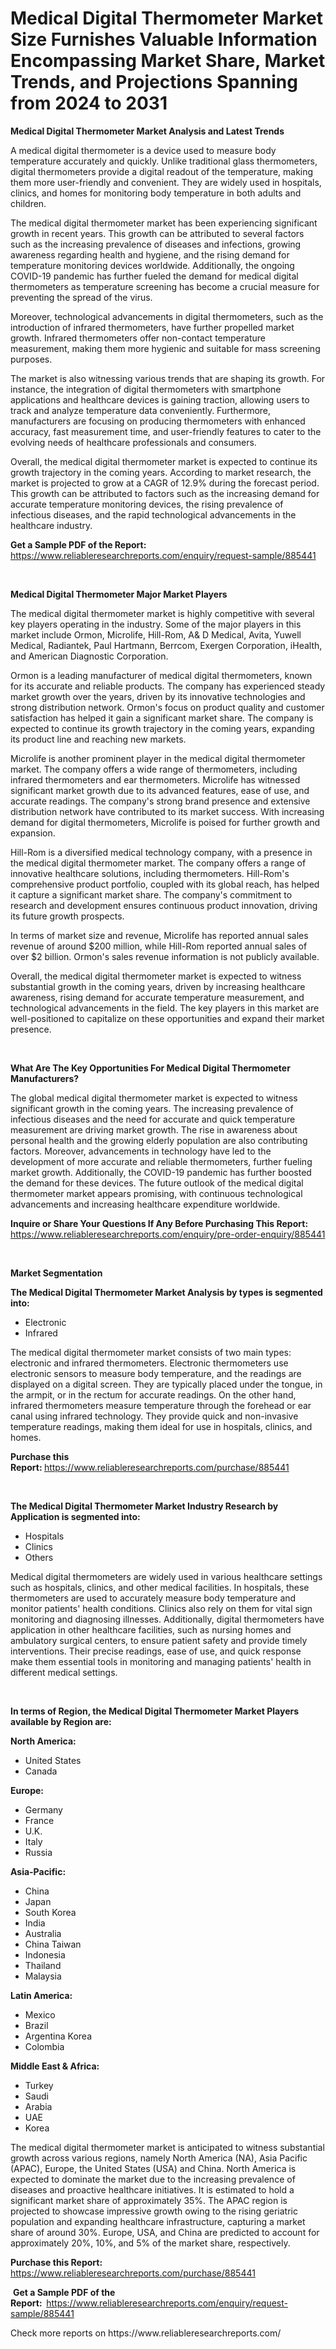 <p><h1>Medical Digital Thermometer Market Size Furnishes Valuable Information Encompassing Market Share, Market Trends, and Projections Spanning from 2024 to 2031</h1></p><p><strong>Medical Digital Thermometer Market Analysis and Latest Trends</strong></p>
<p><p>A medical digital thermometer is a device used to measure body temperature accurately and quickly. Unlike traditional glass thermometers, digital thermometers provide a digital readout of the temperature, making them more user-friendly and convenient. They are widely used in hospitals, clinics, and homes for monitoring body temperature in both adults and children.</p><p>The medical digital thermometer market has been experiencing significant growth in recent years. This growth can be attributed to several factors such as the increasing prevalence of diseases and infections, growing awareness regarding health and hygiene, and the rising demand for temperature monitoring devices worldwide. Additionally, the ongoing COVID-19 pandemic has further fueled the demand for medical digital thermometers as temperature screening has become a crucial measure for preventing the spread of the virus.</p><p>Moreover, technological advancements in digital thermometers, such as the introduction of infrared thermometers, have further propelled market growth. Infrared thermometers offer non-contact temperature measurement, making them more hygienic and suitable for mass screening purposes.</p><p>The market is also witnessing various trends that are shaping its growth. For instance, the integration of digital thermometers with smartphone applications and healthcare devices is gaining traction, allowing users to track and analyze temperature data conveniently. Furthermore, manufacturers are focusing on producing thermometers with enhanced accuracy, fast measurement time, and user-friendly features to cater to the evolving needs of healthcare professionals and consumers.</p><p>Overall, the medical digital thermometer market is expected to continue its growth trajectory in the coming years. According to market research, the market is projected to grow at a CAGR of 12.9% during the forecast period. This growth can be attributed to factors such as the increasing demand for accurate temperature monitoring devices, the rising prevalence of infectious diseases, and the rapid technological advancements in the healthcare industry.</p></p>
<p><strong>Get a Sample PDF of the Report:&nbsp;</strong> <a href="https://www.reliableresearchreports.com/enquiry/request-sample/885441">https://www.reliableresearchreports.com/enquiry/request-sample/885441</a></p>
<p>&nbsp;</p>
<p><strong>Medical Digital Thermometer Major Market Players</strong></p>
<p><p>The medical digital thermometer market is highly competitive with several key players operating in the industry. Some of the major players in this market include Ormon, Microlife, Hill-Rom, A& D Medical, Avita, Yuwell Medical, Radiantek, Paul Hartmann, Berrcom, Exergen Corporation, iHealth, and American Diagnostic Corporation.</p><p>Ormon is a leading manufacturer of medical digital thermometers, known for its accurate and reliable products. The company has experienced steady market growth over the years, driven by its innovative technologies and strong distribution network. Ormon's focus on product quality and customer satisfaction has helped it gain a significant market share. The company is expected to continue its growth trajectory in the coming years, expanding its product line and reaching new markets.</p><p>Microlife is another prominent player in the medical digital thermometer market. The company offers a wide range of thermometers, including infrared thermometers and ear thermometers. Microlife has witnessed significant market growth due to its advanced features, ease of use, and accurate readings. The company's strong brand presence and extensive distribution network have contributed to its market success. With increasing demand for digital thermometers, Microlife is poised for further growth and expansion.</p><p>Hill-Rom is a diversified medical technology company, with a presence in the medical digital thermometer market. The company offers a range of innovative healthcare solutions, including thermometers. Hill-Rom's comprehensive product portfolio, coupled with its global reach, has helped it capture a significant market share. The company's commitment to research and development ensures continuous product innovation, driving its future growth prospects.</p><p>In terms of market size and revenue, Microlife has reported annual sales revenue of around $200 million, while Hill-Rom reported annual sales of over $2 billion. Ormon's sales revenue information is not publicly available.</p><p>Overall, the medical digital thermometer market is expected to witness substantial growth in the coming years, driven by increasing healthcare awareness, rising demand for accurate temperature measurement, and technological advancements in the field. The key players in this market are well-positioned to capitalize on these opportunities and expand their market presence.</p></p>
<p>&nbsp;</p>
<p><strong>What Are The Key Opportunities For Medical Digital Thermometer Manufacturers?</strong></p>
<p><p>The global medical digital thermometer market is expected to witness significant growth in the coming years. The increasing prevalence of infectious diseases and the need for accurate and quick temperature measurement are driving market growth. The rise in awareness about personal health and the growing elderly population are also contributing factors. Moreover, advancements in technology have led to the development of more accurate and reliable thermometers, further fueling market growth. Additionally, the COVID-19 pandemic has further boosted the demand for these devices. The future outlook of the medical digital thermometer market appears promising, with continuous technological advancements and increasing healthcare expenditure worldwide.</p></p>
<p><strong>Inquire or Share Your Questions If Any Before Purchasing This Report:</strong> <a href="https://www.reliableresearchreports.com/enquiry/pre-order-enquiry/885441">https://www.reliableresearchreports.com/enquiry/pre-order-enquiry/885441</a></p>
<p>&nbsp;</p>
<p><strong>Market Segmentation</strong></p>
<p><strong>The Medical Digital Thermometer Market Analysis by types is segmented into:</strong></p>
<p><ul><li>Electronic</li><li>Infrared</li></ul></p>
<p><p>The medical digital thermometer market consists of two main types: electronic and infrared thermometers. Electronic thermometers use electronic sensors to measure body temperature, and the readings are displayed on a digital screen. They are typically placed under the tongue, in the armpit, or in the rectum for accurate readings. On the other hand, infrared thermometers measure temperature through the forehead or ear canal using infrared technology. They provide quick and non-invasive temperature readings, making them ideal for use in hospitals, clinics, and homes.</p></p>
<p><strong>Purchase this Report:&nbsp;</strong><a href="https://www.reliableresearchreports.com/purchase/885441">https://www.reliableresearchreports.com/purchase/885441</a></p>
<p>&nbsp;</p>
<p><strong>The Medical Digital Thermometer Market Industry Research by Application is segmented into:</strong></p>
<p><ul><li>Hospitals</li><li>Clinics</li><li>Others</li></ul></p>
<p><p>Medical digital thermometers are widely used in various healthcare settings such as hospitals, clinics, and other medical facilities. In hospitals, these thermometers are used to accurately measure body temperature and monitor patients' health conditions. Clinics also rely on them for vital sign monitoring and diagnosing illnesses. Additionally, digital thermometers have application in other healthcare facilities, such as nursing homes and ambulatory surgical centers, to ensure patient safety and provide timely interventions. Their precise readings, ease of use, and quick response make them essential tools in monitoring and managing patients' health in different medical settings.</p></p>
<p>&nbsp;</p>
<p><strong>In terms of Region, the Medical Digital Thermometer Market Players available by Region are:</strong></p>
<p>
    <p> <strong> North America: </strong>
        <ul>
            <li>United States</li>
            <li>Canada</li>
        </ul>
        </p> 
    <p> <strong> Europe: </strong>
        <ul>
            <li>Germany</li>
            <li>France</li>
            <li>U.K.</li>
            <li>Italy</li>
            <li>Russia</li>
        </ul>
        </p> 
    <p> <strong> Asia-Pacific: </strong>
        <ul>
            <li>China</li>
            <li>Japan</li>
            <li>South Korea</li>
            <li>India</li>
            <li>Australia</li>
            <li>China Taiwan</li>
            <li>Indonesia</li>
            <li>Thailand</li>
            <li>Malaysia</li>
        </ul>
        </p> 
    <p> <strong> Latin America: </strong>
        <ul>
            <li>Mexico</li>
            <li>Brazil</li>
            <li>Argentina Korea</li>
            <li>Colombia</li>
        </ul>
        </p> 
    <p> <strong> Middle East & Africa: </strong>
        <ul>
            <li>Turkey</li>
            <li>Saudi</li>
            <li>Arabia</li>
            <li>UAE</li>
            <li>Korea</li>
        </ul>
    </p>
    </p>
<p><p>The medical digital thermometer market is anticipated to witness substantial growth across various regions, namely North America (NA), Asia Pacific (APAC), Europe, the United States (USA) and China. North America is expected to dominate the market due to the increasing prevalence of diseases and proactive healthcare initiatives. It is estimated to hold a significant market share of approximately 35%. The APAC region is projected to showcase impressive growth owing to the rising geriatric population and expanding healthcare infrastructure, capturing a market share of around 30%. Europe, USA, and China are predicted to account for approximately 20%, 10%, and 5% of the market share, respectively.</p></p>
<p><strong>Purchase this Report: </strong><a href="https://www.reliableresearchreports.com/purchase/885441">https://www.reliableresearchreports.com/purchase/885441</a></p>
<p>&nbsp;<strong>Get a Sample PDF of the Report:&nbsp;&nbsp;</strong><a href="https://www.reliableresearchreports.com/enquiry/request-sample/885441">https://www.reliableresearchreports.com/enquiry/request-sample/885441</a></p>
<p><strong></strong></p>
<p>Check more reports on https://www.reliableresearchreports.com/</p>